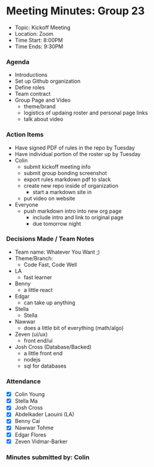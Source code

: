 # Meeting Minutes: Group 23
- Topic: Kickoff Meeting
- Location: Zoom
- Time Start: 8:00PM
- Time Ends: 9:30PM

### Agenda
- Introductions
- Set up Github organization
- Define roles
- Team contract
- Group Page and Video
    - theme/brand
    - logistics of updaing roster and personal page links
    - talk about video

### Action Items
- Have signed PDF of rules in the repo by Tuesday 
- Have individual portion of the roster up by Tuesday 
- Colin
    - submit kickoff meeting info
    - submit group bonding screenshot
    - export rules markdown pdf to slack
    - create new repo inside of organization
        - start a markdown site in
    - put video on website
- Everyone
    - push markdown intro into new org page
        - include intro and link to original page
        - due tomorrow night


### Decisions Made / Team Notes
- Team name: Whatever You Want ;)
- Theme/Branch: 
    - Code Fast, Code Well
- LA
    - fast learner
- Benny 
    - a little react
- Edgar 
    - can take up anything
- Stella
    - Stella
- Nawwar
    - does a little bit of everything (math/algo)
- Zeven (ui/ux)
    - front end/ui
- Josh Cross (Database/Backed)
    - a little front end
    - nodejs
    - sql for databases
  

### Attendance
- [X] Colin Young
- [X] Stella Ma
- [X] Josh Cross
- [X] Abdelkader Laouini (LA)
- [X] Benny Cai
- [X] Nawwar Tohme
- [X] Edgar Flores
- [X] Zeven Vidmar-Barker

### Minutes submitted by: Colin
